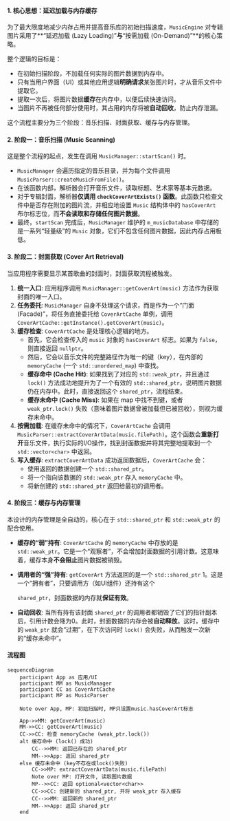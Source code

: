 #### 1. 核心思想：延迟加载与内存缓存

为了最大限度地减少内存占用并提高音乐库的初始扫描速度，`MusicEngine` 对专辑图片采用了**“延迟加载 (Lazy Loading)”**与**“按需加载 (On-Demand)”**的核心策略。

整个逻辑的目标是：

- 在初始扫描阶段，不加载任何实际的图片数据到内存中。
- 只有当用户界面（UI）或其他应用逻辑**明确请求**某张图片时，才从音乐文件中提取它。
- 提取一次后，将图片数据**缓存**在内存中，以便后续快速访问。
- 当图片不再被任何部分使用时，其占用的内存将被**自动回收**，防止内存泄漏。

这个流程主要分为三个阶段：音乐扫描、封面获取、缓存与内存管理。



#### 2. 阶段一：音乐扫描 (Music Scanning)
这是整个流程的起点，发生在调用 `MusicManager::startScan()` 时。

- `MusicManager` 会遍历指定的音乐目录，并为每个文件调用 `MusicParser::createMusicFromFile()`。
- 在该函数内部，解析器会打开音乐文件，读取标题、艺术家等基本元数据。
- 对于专辑封面，解析器**仅调用 `checkCoverArtExists()` 函数**。此函数只检查文件中是否存在附加的图片流，并相应地设置 `Music` 结构体中的 `hasCoverArt` 布尔标志位，而**不会读取和存储任何图片数据**。
- 最终，`startScan` 完成后，`MusicManager` 维护的 `m_musicDatabase` 中存储的是一系列“轻量级”的 `Music` 对象，它们不包含任何图片数据，因此内存占用极低。



#### 3. 阶段二：封面获取 (Cover Art Retrieval)

当应用程序需要显示某首歌曲的封面时，封面获取流程被触发。

1. **统一入口**: 应用程序调用 `MusicManager::getCoverArt(music)` 方法作为获取封面的唯一入口。
2. **任务委托**: `MusicManager` 自身不处理这个请求，而是作为一个“门面(Facade)”，将任务直接委托给 `CoverArtCache` 单例，调用 `CoverArtCache::getInstance().getCoverArt(music)`。
3. **缓存检查**: `CoverArtCache` 是处理核心逻辑的地方。
   - 首先，它会检查传入的 `music` 对象的 `hasCoverArt` 标志。如果为 `false`，则直接返回 `nullptr`。
   - 然后，它会以音乐文件的完整路径作为唯一的键（key），在内部的 `memoryCache` (一个 `std::unordered_map`) 中查找。
   - **缓存命中 (Cache Hit)**: 如果找到了对应的 `std::weak_ptr`，并且通过 `lock()` 方法成功地提升为了一个有效的 `std::shared_ptr`，说明图片数据仍在内存中。此时，直接返回这个 `shared_ptr`，流程结束。
   - **缓存未命中 (Cache Miss)**: 如果在 map 中找不到键，或者 `weak_ptr.lock()` 失败（意味着图片数据曾被加载但已被回收），则视为缓存未命中。
4. **按需加载**: 在缓存未命中的情况下，`CoverArtCache` 会调用 `MusicParser::extractCoverArtData(music.filePath)`。这个函数会**重新打开**音乐文件，执行实际的I/O操作，找到封面数据并将其完整地提取到一个 `std::vector<char>` 中返回。
5. **写入缓存**: `extractCoverArtData` 成功返回数据后，`CoverArtCache` 会：
   - 使用返回的数据创建一个 `std::shared_ptr`。
   - 将一个指向该数据的 `std::weak_ptr` 存入 `memoryCache` 中。
   - 将新创建的 `std::shared_ptr` 返回给最初的调用者。

#### 4. 阶段三：缓存与内存管理

本设计的内存管理是全自动的，核心在于 `std::shared_ptr` 和 `std::weak_ptr` 的配合使用。

- **缓存的“弱”持有**: `CoverArtCache` 的 `memoryCache` 中存放的是 `std::weak_ptr`。它是一个“观察者”，不会增加封面数据的引用计数。这意味着，缓存本身**不会阻止**图片数据被销毁。

- **调用者的“强”持有**: `getCoverArt` 方法返回的是一个 `std::shared_ptr` 1。这是一个“拥有者”，只要调用方（如UI组件）还持有这个 

  `shared_ptr`，封面数据的内存就**保证有效**。

- **自动回收**: 当所有持有该封面 `shared_ptr` 的调用者都销毁了它们的指针副本后，引用计数会降为0。此时，封面数据的内存会被**自动释放**。这时，缓存中的 `weak_ptr` 就会“过期”，在下次访问时 `lock()` 会失败，从而触发一次新的“缓存未命中”。

#### 流程图

```mermaid
sequenceDiagram
    participant App as 应用/UI
    participant MM as MusicManager
    participant CC as CoverArtCache
    participant MP as MusicParser

    Note over App, MP: 初始扫描时, MP只设置music.hasCoverArt标志

    App->>MM: getCoverArt(music)
    MM->>CC: getCoverArt(music)
    CC->>CC: 检查 memoryCache (weak_ptr.lock())
    alt 缓存命中 (lock() 成功)
        CC-->>MM: 返回已存在的 shared_ptr
        MM-->>App: 返回 shared_ptr
    else 缓存未命中 (key不存在或lock()失败)
        CC->>MP: extractCoverArtData(music.filePath)
        Note over MP: 打开文件, 读取图片数据
        MP-->>CC: 返回 optional<vector<char>>
        CC->>CC: 创建新的 shared_ptr, 并将 weak_ptr 存入缓存
        CC-->>MM: 返回新的 shared_ptr
        MM-->>App: 返回 shared_ptr
    end
```